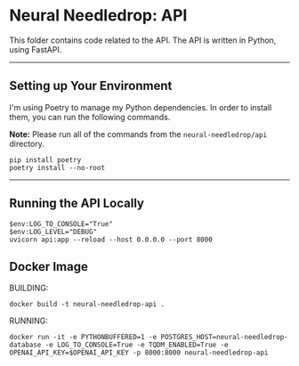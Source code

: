 # **Neural Needledrop:** API
This folder contains code related to the API. The API is written in Python, using FastAPI.  

--- 
## Setting up Your Environment
I'm using Poetry to manage my Python dependencies. In order to install them, you can run the following commands. 

**Note:** Please run all of the commands from the `neural-needledrop/api` directory. 

```
pip install poetry
poetry install --no-root
```

---
## Running the API Locally

```
$env:LOG_TO_CONSOLE="True"
$env:LOG_LEVEL="DEBUG"
uvicorn api:app --reload --host 0.0.0.0 --port 8000
```

## Docker Image

BUILDING: 
```
docker build -t neural-needledrop-api .
```

RUNNING: 
```
docker run -it -e PYTHONBUFFERED=1 -e POSTGRES_HOST=neural-needledrop-database -e LOG_TO_CONSOLE=True -e TQDM_ENABLED=True -e OPENAI_API_KEY=$OPENAI_API_KEY -p 8000:8000 neural-needledrop-api
```
   